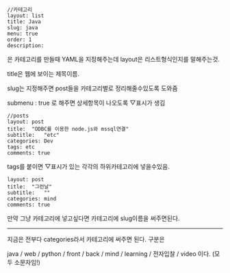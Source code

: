 





~~~
//카테고리
layout: list
title: Java
slug: java
menu: true
order: 1
description:
~~~

은 카테고리를 만들때 YAML을 지정해주는데 layout은 리스트형식인지를 말해주는것. 

title은 웹에 보이는 제목이름.

slug는 지정해주면 post들을 카테고리별로 정리해줄수있도록 도와줌

submenu : true 로 해주면 상세항목이 나오도록 ▽표시가 생김



~~~
//posts
layout: post
title:  "ODBC를 이용한 node.js와 mssql연결"
subtitle:   "etc"
categories: Dev
tags: etc
comments: true
~~~

tags를 붙이면 ▽표시가 있는 각각의 하위카테고리에 넣을수있음.

~~~
layout: post
title:  "그런날"
subtitle:   ""
categories: mind
comments: true
~~~

만약 그냥 카테고리에 넣고싶다면 카테고리에 slug이름을 써주면된다.



---

지금은 전부다 categories라서 카테고리에 써주면 된다. 구분은 

java / web / python / front / back / mind / learning / 전자입찰 / video 이다. (모두 소문자임!)